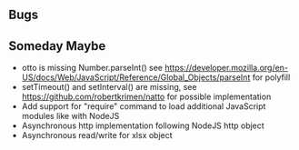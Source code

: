 
## Bugs

## Someday Maybe

+ otto is missing Number.parseInt() see https://developer.mozilla.org/en-US/docs/Web/JavaScript/Reference/Global_Objects/parseInt for polyfill
+ setTimeout() and setInterval() are missing, see https://github.com/robertkrimen/natto for possible implementation
+ Add support for "require" command to load additional JavaScript modules like with NodeJS
+ Asynchronous http implementation following NodeJS http object
+ Asynchronous read/write for xlsx object

